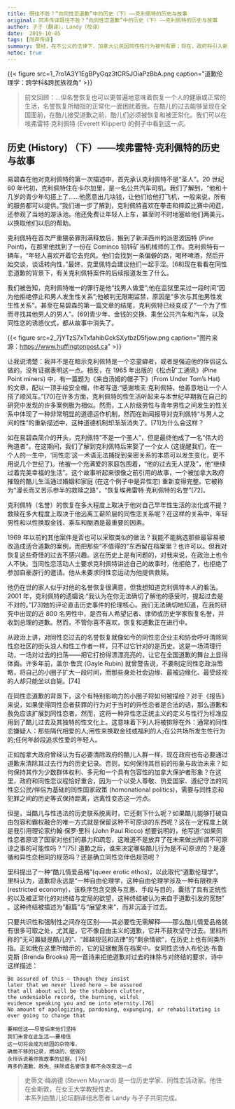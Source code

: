 ```yaml
---
title: 既往不咎？“向同性恋道歉”中的历史（下）——克利佩特的历史与故事
original: 同声传译既往不咎？“向同性恋道歉”中的历史（下）——克利佩特的历史与故事
author: 孑子（翻译），Landy（校译）
date:  2019-10-05
tags: [同声传译]
summary: 曾经，在不公义的法律下，加拿大公民因同性性行为被判有罪；现在，政府将引入新法律，争取帮助他们洗脱罪名。
notoc: true
---
```


{{< figure src=1_7ro1A3Y1EgBPyGqz3tCR5JOiaPzBbA.png caption="道歉伦理学：跨学科&跨民族视角" >}}

> 前文回顾：…但名誉恢复也可以更普遍地意味着恢复一个人的健康或正常的生活，名誉恢复所暗指的正常化一面困扰着我。在酷儿的过去能够呈现在全国面前，在酷儿接受道歉之前，酷儿们必须被恢复和被正常化。我们可以在埃弗雷特·克利佩特 (Everett Klippert) 的例子中看到这一点。

## 历史 (History) （下）——埃弗雷特·克利佩特的历史与故事
易碧森在他对克利佩特的第一次描述中，首先承认克利佩特不是“圣人”。20 世纪 60 年代初，克利佩特住在卡尔加里，是一名公共汽车司机。我们了解到，“他和十几岁的青少年勾搭上了……他愿意出几块钱，让他们给他打飞机，一般来说，所有的服务都可以提供。”我们进一步了解到，克利佩特喜欢在拳击和摔跤比赛中闲逛，还参观了当地的游泳池。他还免费让年轻人上车，甚至时不时地塞给他们两美元，以换取他们以后的帮助。

克利佩特在首次严重猥亵罪刑满释放后，搬到了新泽西州的派恩波因特 (Pine Point)，在那里他找到了一份在 Cominco 铅锌矿当机械师的工作。克利佩特有一辆车，“年轻人喜欢开着它去兜风。他们会找到一条偏僻的路，喝杯啤酒，然后开始交谈，谈话转向性，”最终，克里佩特会建议他们一起手淫。[68]现在看看在同性恋道歉的背景下，有关克利佩特案件的后续报道发生了什么。

我们被告知，克利佩特唯一的罪行是他“找男人做爱”;他在监狱里呆过一段时间“因为他拒绝停止和男人发生性关系”;他被判无限期监禁，原因是“多次与其他男性发生性关系”。甚至在易碧森的第一篇文章的结尾，克利佩特已经变成了“一个为了性而寻找其他男人的男人”。[69]青少年、金钱的交换、乘坐公共汽车和汽车，以及同性恋的诱惑仪式，都从故事中消失了。

{{< figure src=2_7jYTzS7xTxfahibGckSXytbzD5fjow.png caption="图片来源：https://www.huffingtonpost.ca" >}}

让我说清楚：我并不是在暗示克利佩特是一个恋童癖者，或者是强迫他的伴侣这么做的。没有证据表明这一点。相反，在 1965 年出版的《松点矿工通讯》(Pine Point miners) 中，有一篇题为《来自汤姆的帽子下》(From Under Tom’s Hat) 的文章，配以一顶手绘安全帽，作者写道:“感谢埃夫·克利佩特，他善意地让一个人搭了顺风车。”[70]在许多方面，克利佩特的性生活听起来与本世纪早期我在自己的研究中发现的许多案例极为相似。然而，工人阶级男性与青年男性之间发生的性关系中体现了一种非常明显的道德运作机制，然而在新闻报导对克利佩特“与男人之间的性”的重新描述中，这种道德机制却渐渐消失了。[71]为什么会这样？

如在易碧森简介的开头，克利佩特“不是一个圣人”，但是最终他成了一名“伟大的殉道者”。在这期间，我们了解到克利佩特后来娶了一个女人 (这提醒我们，在一个人的一生中，‘同性恋’这一术语无法捕捉到亲密关系的本质可以发生变化，更不用说几个世纪了)。他被一个充满爱的家庭包围着，“他的过去无人提及”，他“继续过着完美幸福的生活”。这个故事听起来很像之前引用的故事，一个被加拿大政府摧毁的酷儿生活通过婚姻和家庭 (在这个例子中是异性恋) 重新变得完整。它被称为“漫长而又苦乐参半的救赎之路”，“恢复埃弗雷特·克利佩特的名誉”[72]。


克利佩特（名誉）的恢复在多大程度上取决于他对自己早年性生活的淡化或不提？救赎在多大程度上取决于他远离工薪阶层的同性恋关系呢？在这样的关系中，年轻男性和以性换取金钱、乘车和酗酒是最重要的因素。


1969 年以前的其他案件是否也可以采取类似的做法？我能不能挑选那些最容易被改造成适合道歉的案例，而把那些“不值得的”东西留在档案里？也许可以。但我对恢复这些奇怪的过去不感兴趣。这在历史上是有问题的，对我来说，在政治上也令人不快。当同性恋活动人士要求克利佩特讲述自己的故事时，他拒绝了，也拒绝了参加自豪游行的邀请。他从未要求同性恋运动为他提供救赎。


他仍在世的家人似乎对他的名誉恢复很满意，但我想知道克利佩特本人的看法。2001 年，克利佩特的遗孀说:“我认为在你无法确切了解他的感受时，提起过去是不对的。”[73]她的评论直击历史事件的伦理核心。我们无法确切地知道，在我的研究中出现的近 800 名男性中，是否有人希望记者、律师或历史学家恢复名誉，并收到总理的道歉。然而，不管你喜不喜欢，恢复和道歉正在进行中。


从政治上讲，对同性恋过去的名誉恢复就像如今的同性恋企业主和协会呼吁清除同性恋社区的街头浪人和性工作者一样，只不过它针对的是历史。这是一场清理行动，一场对过去的扫荡——把它打扮得漂漂亮亮的，让它在全国道歉的舞台上显得体面。许多年前，盖尔·鲁宾 (Gayle Rubin) 就曾警告说，不要制定同性恋政治策略，将自己的小圈子扩大一段时间，而那些身处社会边缘、最被边缘化、最受歧视的人却只能坐以自毙。[74]


在同性恋道歉的背景下，这个有特别影响力的小圈子将如何被描绘？对于《报告》来说，如果使得同性恋者获罪的行为对于当时的异性恋者是合法的话，那么道歉和赦免应该扩展到同性恋者。然而，这将一种异性恋正统主义的定义与性行为标准应用到了酷儿过去及其独特的性文化上。这意味着下列人将被排除在外：通常的同性恋嫌疑人：那些隔代相爱的人;用性来换取金钱或福利的人;在公共场所发生性行为的;任何年龄段追求性爱的年轻人。


正如加拿大政府曾经认为有必要清除政府的酷儿人群一样，现在政府也有必要通过道歉来清除其过去行为的历史记录。否则，如何保持其目前的形象与政治未来？如何保持其作为少数群体权利、多元和一个具有包容性的加拿大保护者形象？在这里，政府和同性恋议程恰好重合，因为一个以受人尊敬、热爱国家、遵纪守法的同性恋公民/伴侣为基础的同性国家政策 (homonational politics)，需要与同性恋和犯罪之间的历史等式保持距离，远离性变态这一污点。


但是，当酷儿与性违法的历史联系脱离时，它还剩下什么呢？如果酷儿能够打破自由包容和霸权融合的唯一方式就是保留这种不可原谅的东西呢？这在一定程度上就是我引用理论家约翰·保罗·里科 (John Paul Ricco) 想要说明的，他写道:“如果同性恋者原谅了国家对他们的暴力和疏忽，这难道不是放弃了在未来做出所谓不可原谅之事的可能性吗？”[75] 道歉之后，谁来决定哪些酷儿行为是不可原谅的？是遵循和异性恋相同的规范吗？还是确立同性恋伴侣规范呢？


里科提出了一种“酷儿情爱品格”(queer erotic ethos)，以此取代“道歉伦理学”。里科认为，道歉将永远是“一种自由伦理学，这种自由伦理学涉及一种有限秩序 (restricted economy)，该秩序包含交换与互惠、手段与目的，囊括了具有正统性的以及被正常化的对终结与定局的欲望，这种终结被认为来自于道歉引发的宽恕” 。这种终结被描述为“翻篇”与“展望未来”，而非沉湎于过去。


只要共识性和强制性之间存在区别——其必要性无需解释——那么酷儿情爱品格就有很多可取之处，尤其是，它不像自由主义的道歉，它并不鼓吹坚守过去。里科所称的“无可置疑是酷儿的”、“超越规范和法律”的“剩余情欲”，在历史上也有同类所指。正如我在这里所暗示的，它的证据散落在档案中。女同性恋诗人布伦达·布鲁克斯 (Brenda Brooks) 用一首诗来拒绝道歉对过去的抹除与对终结的要求，诗中这样描述：

    Be assured of this – though they insist
    later that we never lived here – be assured
    that all about will be the stubborn clutter,
    the undeniable record, the burning, wilful
    evidence speaking you and me into eternity.[76]
    No amount of apologizing, pardoning, expunging, or rehabilitating is ever going to change that

    要相信这——尽管后来他们坚持
    我们未曾在此生活——要相信
    这一切将会成为顽固的杂物堆，
    确凿不移的记录，燃烧的、倔强的
    永恒诉说着你我故事的证据。[76]
    再多的道歉、赦免、抹除或名誉恢复都不会改变这一点

> 史蒂文·梅纳德 (Steven Maynard) 是一位历史学家、同性恋活动家。他住在金斯敦，在女王大学教授性史。  
> 本系列由酷儿论坛翻译组志愿者 Landy 与孑子共同完成。  
